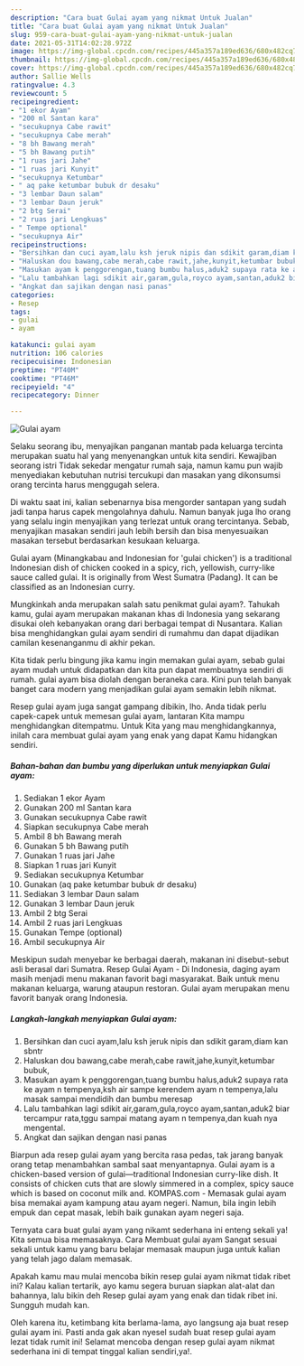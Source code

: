 ```yaml
---
description: "Cara buat Gulai ayam yang nikmat Untuk Jualan"
title: "Cara buat Gulai ayam yang nikmat Untuk Jualan"
slug: 959-cara-buat-gulai-ayam-yang-nikmat-untuk-jualan
date: 2021-05-31T14:02:28.972Z
image: https://img-global.cpcdn.com/recipes/445a357a189ed636/680x482cq70/gulai-ayam-foto-resep-utama.jpg
thumbnail: https://img-global.cpcdn.com/recipes/445a357a189ed636/680x482cq70/gulai-ayam-foto-resep-utama.jpg
cover: https://img-global.cpcdn.com/recipes/445a357a189ed636/680x482cq70/gulai-ayam-foto-resep-utama.jpg
author: Sallie Wells
ratingvalue: 4.3
reviewcount: 5
recipeingredient:
- "1 ekor Ayam"
- "200 ml Santan kara"
- "secukupnya Cabe rawit"
- "secukupnya Cabe merah"
- "8 bh Bawang merah"
- "5 bh Bawang putih"
- "1 ruas jari Jahe"
- "1 ruas jari Kunyit"
- "secukupnya Ketumbar"
- " aq pake ketumbar bubuk dr desaku"
- "3 lembar Daun salam"
- "3 lembar Daun jeruk"
- "2 btg Serai"
- "2 ruas jari Lengkuas"
- " Tempe optional"
- "secukupnya Air"
recipeinstructions:
- "Bersihkan dan cuci ayam,lalu ksh jeruk nipis dan sdikit garam,diam kan sbntr"
- "Haluskan dou bawang,cabe merah,cabe rawit,jahe,kunyit,ketumbar bubuk,"
- "Masukan ayam k penggorengan,tuang bumbu halus,aduk2 supaya rata ke ayam n tempenya,ksh air sampe kerendem ayam n tempenya,lalu masak sampai mendidih dan bumbu meresap"
- "Lalu tambahkan lagi sdikit air,garam,gula,royco ayam,santan,aduk2 biar tercampur rata,tggu sampai matang ayam n tempenya,dan kuah nya mengental."
- "Angkat dan sajikan dengan nasi panas"
categories:
- Resep
tags:
- gulai
- ayam

katakunci: gulai ayam 
nutrition: 106 calories
recipecuisine: Indonesian
preptime: "PT40M"
cooktime: "PT46M"
recipeyield: "4"
recipecategory: Dinner

---
```



![Gulai ayam](https://img-global.cpcdn.com/recipes/445a357a189ed636/680x482cq70/gulai-ayam-foto-resep-utama.jpg)

Selaku seorang ibu, menyajikan panganan mantab pada keluarga tercinta merupakan suatu hal yang menyenangkan untuk kita sendiri. Kewajiban seorang istri Tidak sekedar mengatur rumah saja, namun kamu pun wajib menyediakan kebutuhan nutrisi tercukupi dan masakan yang dikonsumsi orang tercinta harus menggugah selera.

Di waktu  saat ini, kalian sebenarnya bisa mengorder santapan yang sudah jadi tanpa harus capek mengolahnya dahulu. Namun banyak juga lho orang yang selalu ingin menyajikan yang terlezat untuk orang tercintanya. Sebab, menyajikan masakan sendiri jauh lebih bersih dan bisa menyesuaikan masakan tersebut berdasarkan kesukaan keluarga. 

Gulai ayam (Minangkabau and Indonesian for &#39;gulai chicken&#39;) is a traditional Indonesian dish of chicken cooked in a spicy, rich, yellowish, curry-like sauce called gulai. It is originally from West Sumatra (Padang). It can be classified as an Indonesian curry.

Mungkinkah anda merupakan salah satu penikmat gulai ayam?. Tahukah kamu, gulai ayam merupakan makanan khas di Indonesia yang sekarang disukai oleh kebanyakan orang dari berbagai tempat di Nusantara. Kalian bisa menghidangkan gulai ayam sendiri di rumahmu dan dapat dijadikan camilan kesenanganmu di akhir pekan.

Kita tidak perlu bingung jika kamu ingin memakan gulai ayam, sebab gulai ayam mudah untuk didapatkan dan kita pun dapat membuatnya sendiri di rumah. gulai ayam bisa diolah dengan beraneka cara. Kini pun telah banyak banget cara modern yang menjadikan gulai ayam semakin lebih nikmat.

Resep gulai ayam juga sangat gampang dibikin, lho. Anda tidak perlu capek-capek untuk memesan gulai ayam, lantaran Kita mampu menghidangkan ditempatmu. Untuk Kita yang mau menghidangkannya, inilah cara membuat gulai ayam yang enak yang dapat Kamu hidangkan sendiri.

<!--inarticleads1-->

##### Bahan-bahan dan bumbu yang diperlukan untuk menyiapkan Gulai ayam:

1. Sediakan 1 ekor Ayam
1. Gunakan 200 ml Santan kara
1. Gunakan secukupnya Cabe rawit
1. Siapkan secukupnya Cabe merah
1. Ambil 8 bh Bawang merah
1. Gunakan 5 bh Bawang putih
1. Gunakan 1 ruas jari Jahe
1. Siapkan 1 ruas jari Kunyit
1. Sediakan secukupnya Ketumbar
1. Gunakan  (aq pake ketumbar bubuk dr desaku)
1. Sediakan 3 lembar Daun salam
1. Gunakan 3 lembar Daun jeruk
1. Ambil 2 btg Serai
1. Ambil 2 ruas jari Lengkuas
1. Gunakan  Tempe (optional)
1. Ambil secukupnya Air


Meskipun sudah menyebar ke berbagai daerah, makanan ini disebut-sebut asli berasal dari Sumatra. Resep Gulai Ayam - Di Indonesia, daging ayam masih menjadi menu makanan favorit bagi masyarakat. Baik untuk menu makanan keluarga, warung ataupun restoran. Gulai ayam merupakan menu favorit banyak orang Indonesia. 

<!--inarticleads2-->

##### Langkah-langkah menyiapkan Gulai ayam:

1. Bersihkan dan cuci ayam,lalu ksh jeruk nipis dan sdikit garam,diam kan sbntr
1. Haluskan dou bawang,cabe merah,cabe rawit,jahe,kunyit,ketumbar bubuk,
1. Masukan ayam k penggorengan,tuang bumbu halus,aduk2 supaya rata ke ayam n tempenya,ksh air sampe kerendem ayam n tempenya,lalu masak sampai mendidih dan bumbu meresap
1. Lalu tambahkan lagi sdikit air,garam,gula,royco ayam,santan,aduk2 biar tercampur rata,tggu sampai matang ayam n tempenya,dan kuah nya mengental.
1. Angkat dan sajikan dengan nasi panas


Biarpun ada resep gulai ayam yang bercita rasa pedas, tak jarang banyak orang tetap menambahkan sambal saat menyantapnya. Gulai ayam is a chicken-based version of gulai—traditional Indonesian curry-like dish. It consists of chicken cuts that are slowly simmered in a complex, spicy sauce which is based on coconut milk and. KOMPAS.com - Memasak gulai ayam bisa memakai ayam kampung atau ayam negeri. Namun, bila ingin lebih empuk dan cepat masak, lebih baik gunakan ayam negeri saja. 

Ternyata cara buat gulai ayam yang nikamt sederhana ini enteng sekali ya! Kita semua bisa memasaknya. Cara Membuat gulai ayam Sangat sesuai sekali untuk kamu yang baru belajar memasak maupun juga untuk kalian yang telah jago dalam memasak.

Apakah kamu mau mulai mencoba bikin resep gulai ayam nikmat tidak ribet ini? Kalau kalian tertarik, ayo kamu segera buruan siapkan alat-alat dan bahannya, lalu bikin deh Resep gulai ayam yang enak dan tidak ribet ini. Sungguh mudah kan. 

Oleh karena itu, ketimbang kita berlama-lama, ayo langsung aja buat resep gulai ayam ini. Pasti anda gak akan nyesel sudah buat resep gulai ayam lezat tidak rumit ini! Selamat mencoba dengan resep gulai ayam nikmat sederhana ini di tempat tinggal kalian sendiri,ya!.

